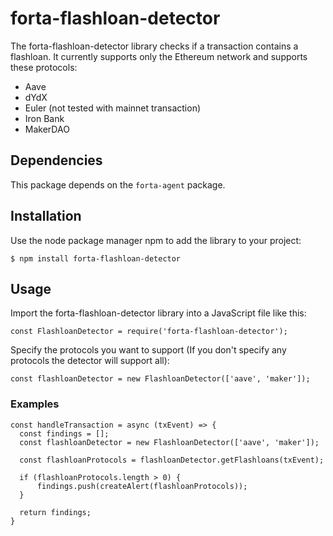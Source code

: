 # forta-flashloan-detector

The forta-flashloan-detector library checks if a transaction contains a flashloan.
It currently supports only the Ethereum network and supports these protocols:
 - Aave
 - dYdX
 - Euler (not tested with mainnet transaction)
 - Iron Bank
 - MakerDAO

## Dependencies

This package depends on the `forta-agent` package.


## Installation

Use the node package manager npm to add the library to your project:

```
$ npm install forta-flashloan-detector
```

## Usage

Import the forta-flashloan-detector library into a JavaScript file like this:

```
const FlashloanDetector = require('forta-flashloan-detector');
```

Specify the protocols you want to support (If you don't specify any protocols the detector will support all):

```
const flashloanDetector = new FlashloanDetector(['aave', 'maker']);
```

### Examples

```
const handleTransaction = async (txEvent) => {
  const findings = [];
  const flashloanDetector = new FlashloanDetector(['aave', 'maker']);

  const flashloanProtocols = flashloanDetector.getFlashloans(txEvent);

  if (flashloanProtocols.length > 0) {
      findings.push(createAlert(flashloanProtocols));
  }

  return findings;
}
```
